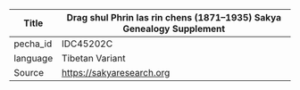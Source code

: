 |Title | Drag shul Phrin las rin chens (1871–1935) Sakya Genealogy Supplement 
| --- | --- 
|pecha_id | IDC45202C
|language | Tibetan Variant
|Source | https://sakyaresearch.org